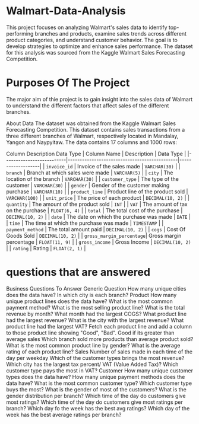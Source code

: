 # Walmart-Data-Analysis
This project focuses on analyzing Walmart's sales data to identify top-performing branches and products, examine sales trends across different product categories, and understand customer behavior. The goal is to develop strategies to optimize and enhance sales performance. The dataset for this analysis was sourced from the Kaggle Walmart Sales Forecasting Competition.

# Purposes Of The Project
The major aim of thie project is to gain insight into the sales data of Walmart to understand the different factors that affect sales of the different branches.

About Data
The dataset was obtained from the Kaggle Walmart Sales Forecasting Competition. This dataset contains sales transactions from a three different branches of Walmart, respectively located in Mandalay, Yangon and Naypyitaw. The data contains 17 columns and 1000 rows:

Column	Description	Data Type
| Column Name              | Description                                  | Data Type         |
|--------------------------|----------------------------------------------|-------------------|
| `invoice_id`             | Invoice of the sales made                    | `VARCHAR(30)`     |
| `branch`                 | Branch at which sales were made              | `VARCHAR(5)`      |
| `city`                   | The location of the branch                   | `VARCHAR(30)`     |
| `customer_type`          | The type of the customer                     | `VARCHAR(30)`     |
| `gender`                 | Gender of the customer making purchase       | `VARCHAR(10)`     |
| `product_line`           | Product line of the product sold             | `VARCHAR(100)`    |
| `unit_price`             | The price of each product                    | `DECIMAL(10, 2)`  |
| `quantity`               | The amount of the product sold               | `INT`             |
| `VAT`                    | The amount of tax on the purchase            | `FLOAT(6, 4)`     |
| `total`                  | The total cost of the purchase               | `DECIMAL(10, 2)`  |
| `date`                   | The date on which the purchase was made      | `DATE`            |
| `time`                   | The time at which the purchase was made      | `TIMESTAMP`       |
| `payment_method`         | The total amount paid                        | `DECIMAL(10, 2)`  |
| `cogs`                   | Cost Of Goods Sold                           | `DECIMAL(10, 2)`  |
| `gross_margin_percentage`| Gross margin percentage                      | `FLOAT(11, 9)`    |
| `gross_income`           | Gross Income                                 | `DECIMAL(10, 2)`  |
| `rating`                 | Rating                                       | `FLOAT(2, 1)`     |


# questions that are answered
Business Questions To Answer
Generic Question
How many unique cities does the data have?
In which city is each branch?
Product
How many unique product lines does the data have?
What is the most common payment method?
What is the most selling product line?
What is the total revenue by month?
What month had the largest COGS?
What product line had the largest revenue?
What is the city with the largest revenue?
What product line had the largest VAT?
Fetch each product line and add a column to those product line showing "Good", "Bad". Good if its greater than average sales
Which branch sold more products than average product sold?
What is the most common product line by gender?
What is the average rating of each product line?
Sales
Number of sales made in each time of the day per weekday
Which of the customer types brings the most revenue?
Which city has the largest tax percent/ VAT (Value Added Tax)?
Which customer type pays the most in VAT?
Customer
How many unique customer types does the data have?
How many unique payment methods does the data have?
What is the most common customer type?
Which customer type buys the most?
What is the gender of most of the customers?
What is the gender distribution per branch?
Which time of the day do customers give most ratings?
Which time of the day do customers give most ratings per branch?
Which day fo the week has the best avg ratings?
Which day of the week has the best average ratings per branch?
